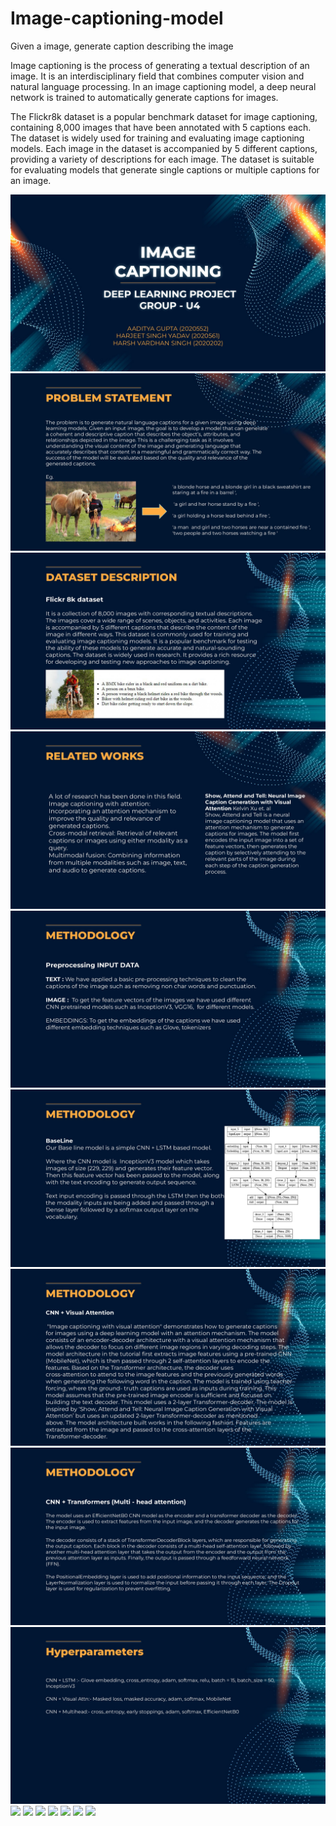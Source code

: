 # Image-captioning-model
Given a image, generate caption describing the image

Image captioning is the process of generating a textual description of an image. It is an interdisciplinary field that combines computer vision and natural language processing. In an image captioning model, a deep neural network is trained to automatically generate captions for images.

The Flickr8k dataset is a popular benchmark dataset for image captioning, containing 8,000 images that have been annotated with 5 captions each. The dataset is widely used for training and evaluating image captioning models. Each image in the dataset is accompanied by 5 different captions, providing a variety of descriptions for each image. The dataset is suitable for evaluating models that generate single captions or multiple captions for an image.

![](ppt/DL_FINAL_PROJECT_page-0001.jpg)
![](ppt/DL_FINAL_PROJECT_page-0002.jpg)
![](ppt/DL_FINAL_PROJECT_page-0003.jpg)
![](ppt/DL_FINAL_PROJECT_page-0004.jpg)
![](ppt/DL_FINAL_PROJECT_page-0005.jpg)
![](ppt/DL_FINAL_PROJECT_page-0006.jpg)
![](ppt/DL_FINAL_PROJECT_page-0007.jpg)
![](ppt/DL_FINAL_PROJECT_page-0008.jpg)
![](ppt/DL_FINAL_PROJECT_page-0009.jpg)
![](ppt/DL_FINAL_PROJECT_page-00010.jpg)
![](ppt/DL_FINAL_PROJECT_page-00011.jpg)
![](ppt/DL_FINAL_PROJECT_page-00012.jpg)
![](ppt/DL_FINAL_PROJECT_page-00013.jpg)
![](ppt/DL_FINAL_PROJECT_page-00014.jpg)
![](ppt/DL_FINAL_PROJECT_page-00015.jpg)
![](ppt/DL_FINAL_PROJECT_page-00016.jpg)

